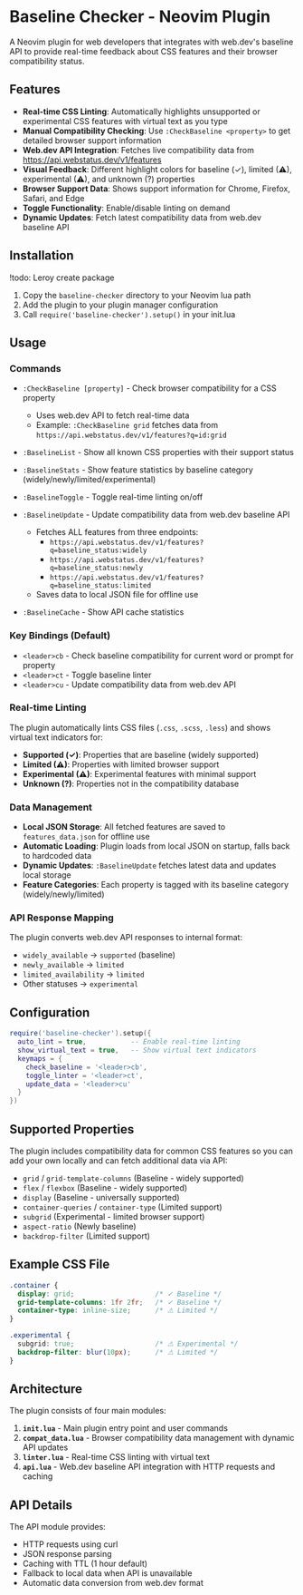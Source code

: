 # Baseline Checker - Neovim Plugin

A Neovim plugin for web developers that integrates with web.dev's baseline API to provide real-time feedback about CSS features and their browser compatibility status.

## Features

- **Real-time CSS Linting**: Automatically highlights unsupported or experimental CSS features with virtual text as you type
- **Manual Compatibility Checking**: Use `:CheckBaseline <property>` to get detailed browser support information
- **Web.dev API Integration**: Fetches live compatibility data from https://api.webstatus.dev/v1/features
- **Visual Feedback**: Different highlight colors for baseline (✓), limited (⚠), experimental (⚠), and unknown (?) properties
- **Browser Support Data**: Shows support information for Chrome, Firefox, Safari, and Edge
- **Toggle Functionality**: Enable/disable linting on demand
- **Dynamic Updates**: Fetch latest compatibility data from web.dev baseline API

## Installation

!todo: Leroy create package
1. Copy the `baseline-checker` directory to your Neovim lua path
2. Add the plugin to your plugin manager configuration
3. Call `require('baseline-checker').setup()` in your init.lua

## Usage

### Commands

- `:CheckBaseline [property]` - Check browser compatibility for a CSS property
  - Uses web.dev API to fetch real-time data
  - Example: `:CheckBaseline grid` fetches data from `https://api.webstatus.dev/v1/features?q=id:grid`

- `:BaselineList` - Show all known CSS properties with their support status

- `:BaselineStats` - Show feature statistics by baseline category (widely/newly/limited/experimental)

- `:BaselineToggle` - Toggle real-time linting on/off

- `:BaselineUpdate` - Update compatibility data from web.dev baseline API
  - Fetches ALL features from three endpoints:
    - `https://api.webstatus.dev/v1/features?q=baseline_status:widely`
    - `https://api.webstatus.dev/v1/features?q=baseline_status:newly` 
    - `https://api.webstatus.dev/v1/features?q=baseline_status:limited`
  - Saves data to local JSON file for offline use

- `:BaselineCache` - Show API cache statistics

### Key Bindings (Default)

- `<leader>cb` - Check baseline compatibility for current word or prompt for property
- `<leader>ct` - Toggle baseline linter
- `<leader>cu` - Update compatibility data from web.dev API

### Real-time Linting

The plugin automatically lints CSS files (`.css`, `.scss`, `.less`) and shows virtual text indicators for:

- **Supported (✓)**: Properties that are baseline (widely supported)
- **Limited (⚠)**: Properties with limited browser support
- **Experimental (⚠)**: Experimental features with minimal support
- **Unknown (?)**: Properties not in the compatibility database

### Data Management

- **Local JSON Storage**: All fetched features are saved to `features_data.json` for offline use
- **Automatic Loading**: Plugin loads from local JSON on startup, falls back to hardcoded data
- **Dynamic Updates**: `:BaselineUpdate` fetches latest data and updates local storage
- **Feature Categories**: Each property is tagged with its baseline category (widely/newly/limited)

### API Response Mapping

The plugin converts web.dev API responses to internal format:
- `widely_available` → `supported` (baseline)
- `newly_available` → `limited` 
- `limited_availability` → `limited`
- Other statuses → `experimental`

## Configuration

```lua
require('baseline-checker').setup({
  auto_lint = true,           -- Enable real-time linting
  show_virtual_text = true,   -- Show virtual text indicators
  keymaps = {
    check_baseline = '<leader>cb',
    toggle_linter = '<leader>ct',
    update_data = '<leader>cu'
  }
})
```

## Supported Properties

The plugin includes compatibility data for common CSS features so you can add your own locally and can fetch additional data via API:

- `grid` / `grid-template-columns` (Baseline - widely supported)
- `flex` / `flexbox` (Baseline - widely supported)
- `display` (Baseline - universally supported)
- `container-queries` / `container-type` (Limited support)
- `subgrid` (Experimental - limited browser support)
- `aspect-ratio` (Newly baseline)
- `backdrop-filter` (Limited support)

## Example CSS File

```css
.container {
  display: grid;                    /* ✓ Baseline */
  grid-template-columns: 1fr 2fr;   /* ✓ Baseline */
  container-type: inline-size;      /* ⚠ Limited */
}

.experimental {
  subgrid: true;                    /* ⚠ Experimental */
  backdrop-filter: blur(10px);      /* ⚠ Limited */
}
```

## Architecture

The plugin consists of four main modules:

1. **`init.lua`** - Main plugin entry point and user commands
2. **`compat_data.lua`** - Browser compatibility data management with dynamic API updates
3. **`linter.lua`** - Real-time CSS linting with virtual text
4. **`api.lua`** - Web.dev baseline API integration with HTTP requests and caching

## API Details

The API module provides:
- HTTP requests using curl
- JSON response parsing
- Caching with TTL (1 hour default)
- Fallback to local data when API is unavailable
- Automatic data conversion from web.dev format
